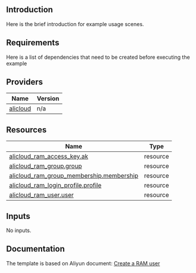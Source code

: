 <!-- BEGIN_TF_DOCS -->

## Introduction

Here is the brief introduction for example usage scenes.

## Requirements

Here is a list of dependencies that need to be created before executing the example

## Providers

| Name | Version |
|------|---------|
| <a name="provider_alicloud"></a> [alicloud](#provider\_alicloud) | n/a |

## Resources

| Name | Type |
|------|------|
| [alicloud_ram_access_key.ak](https://registry.terraform.io/providers/aliyun/alicloud/latest/docs/resources/ram_access_key) | resource |
| [alicloud_ram_group.group](https://registry.terraform.io/providers/aliyun/alicloud/latest/docs/resources/ram_group) | resource |
| [alicloud_ram_group_membership.membership](https://registry.terraform.io/providers/aliyun/alicloud/latest/docs/resources/ram_group_membership) | resource |
| [alicloud_ram_login_profile.profile](https://registry.terraform.io/providers/aliyun/alicloud/latest/docs/resources/ram_login_profile) | resource |
| [alicloud_ram_user.user](https://registry.terraform.io/providers/aliyun/alicloud/latest/docs/resources/ram_user) | resource |

## Inputs

No inputs.

## Documentation
<!-- docs-link -->

The template is based on Aliyun document: [Create a RAM user](https://help.aliyun.com/document_detail/146286.html)

<!-- docs-link -->
<!-- END_TF_DOCS -->    